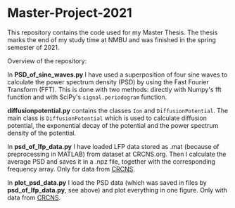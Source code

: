 # Master-Project-2021

This repository contains the code used for my Master Thesis.
The thesis marks the end of my study time at NMBU and was finished in the 
spring semester of 2021. 

Overview of the repository:

In **PSD_of_sine_waves.py** I have used a superposition of four sine waves to 
calculate the power spectrum density (PSD) by using the Fast Fourier Transform
(FFT). This is done with two methods: directly with Numpy's fft function and 
with SciPy's ``signal.periodogram`` function. 

**diffusionpotential.py** contains the classes ``Ion`` and 
``DiffusionPotential``. The main class is ``DiffusionPotential`` which is used 
to calculate diffusion potential, the exponential decay of the potential and
the power spectrum density of the potential. 

In **psd_of_lfp_data.py** I have loaded LFP data stored as .mat (because of 
preprocessing in MATLAB) from dataset at CRCNS.org. Then I calculate the 
average PSD and saves it in a .npz file, together with the corresponding
frequency array. Only for data from [CRCNS](https://crcns.org/).

In **plot_psd_data.py** I load the PSD data (which was saved in files by
**psd_of_lfp_data.py**, see above) and plot everything in one figure. 
Only with data from [CRCNS](https://crcns.org/).

